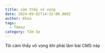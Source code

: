 ```yaml
---
title: cảm thấy vô vọng
date: 2024-09-02T14:32:00.000Z
author: Khoa
tags:
  - Tâmsự
category: Tâm Sự
---
```

Tôi cảm thấy vô vọng khi phải làm bài CMS này
